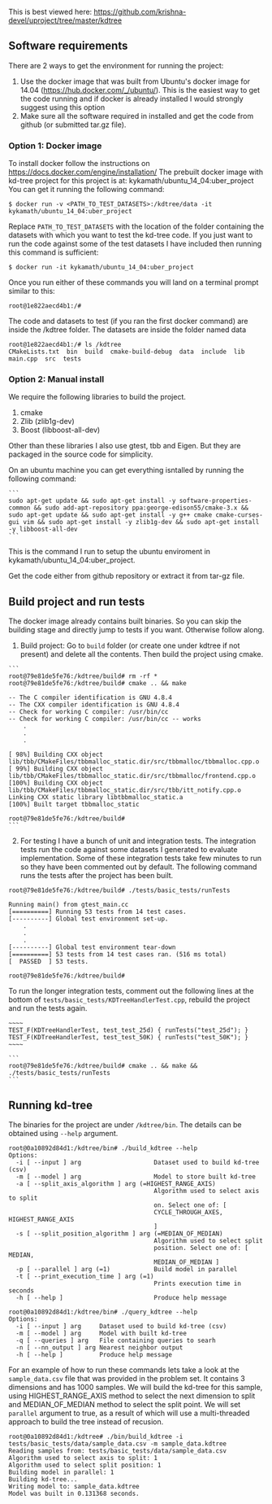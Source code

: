 
This is best viewed here: https://github.com/krishna-devel/uproject/tree/master/kdtree

## Software requirements

There are 2 ways to get the environment for running the project:

1. Use the docker image that was built from Ubuntu's docker image for 14.04 (https://hub.docker.com/_/ubuntu/).
This is the easiest way to get the code running and if docker is already installed I would strongly suggest using 
this option
2. Make sure all the software required in installed and get the code from github (or submitted tar.gz file).

### Option 1: Docker image

  To install docker follow the instructions on https://docs.docker.com/engine/installation/
  The prebuilt docker image with kd-tree project for this project is at: kykamath/ubuntu_14_04:uber_project
  You can get it running the following command:

    
    $ docker run -v <PATH_TO_TEST_DATASETS>:/kdtree/data -it kykamath/ubuntu_14_04:uber_project
    

  Replace `PATH_TO_TEST_DATASETS` with the location of the folder containing the datasets with which you want to
  test the kd-tree code. If you just want to run the code against some of the test datasets I have included then
  running this command is sufficient:

    
    $ docker run -it kykamath/ubuntu_14_04:uber_project
    

  Once you run either of these commands you will land on a terminal prompt similar to this:

    
    root@1e822aecd4b1:/#
    

  The code and datasets to test (if you ran the first docker command) are inside the /kdtree folder. The
  datasets are inside the folder named data

    
    root@1e822aecd4b1:/# ls /kdtree
    CMakeLists.txt  bin  build  cmake-build-debug  data  include  lib  main.cpp  src  tests
    
### Option 2: Manual install
  We require the following libraries to build the project.
  
  1. cmake
  2. Zlib (zlib1g-dev)
  3. Boost (libboost-all-dev) 

  Other than these libraries I also use gtest, tbb and Eigen. But they are packaged in the source code for simplicity.

  On an ubuntu machine you can get everything isntalled by running the following command:

    ```  
    sudo apt-get update && sudo apt-get install -y software-properties-common && sudo add-apt-repository ppa:george-edison55/cmake-3.x && sudo apt-get update && sudo apt-get install -y g++ cmake cmake-curses-gui vim && sudo apt-get install -y zlib1g-dev && sudo apt-get install -y libboost-all-dev
    ```
      
  This is the command I run to setup the ubuntu enviroment in kykamath/ubuntu_14_04:uber_project.  

  Get the code either from github repository or extract it from tar-gz file.

## Build project and run tests
  
  The docker image already contains built binaries. So you can skip the building stage and directly jump to tests if you want. Otherwise follow along.

  1. Build project: Go to `build` folder (or create one under kdtree if not present) and delete all the contents. Then build the project using cmake.

    ```
    root@79e81de5fe76:/kdtree/build# rm -rf *
    root@79e81de5fe76:/kdtree/build# cmake .. && make

    -- The C compiler identification is GNU 4.8.4
    -- The CXX compiler identification is GNU 4.8.4
    -- Check for working C compiler: /usr/bin/cc
    -- Check for working C compiler: /usr/bin/cc -- works
        .
        .
        .

    [ 98%] Building CXX object lib/tbb/CMakeFiles/tbbmalloc_static.dir/src/tbbmalloc/tbbmalloc.cpp.o
    [ 99%] Building CXX object lib/tbb/CMakeFiles/tbbmalloc_static.dir/src/tbbmalloc/frontend.cpp.o
    [100%] Building CXX object lib/tbb/CMakeFiles/tbbmalloc_static.dir/src/tbb/itt_notify.cpp.o
    Linking CXX static library libtbbmalloc_static.a
    [100%] Built target tbbmalloc_static

    root@79e81de5fe76:/kdtree/build#
    ```

  2. For testing I have a bunch of unit and integration tests. The integration tests run the code against some
  datasets I generated to evaluate implementation. Some of these integration tests take few minutes to run so they have been 
  commented out by default. The following command runs the tests after the project has been built.

  ```
  root@79e81de5fe76:/kdtree/build# ./tests/basic_tests/runTests

  Running main() from gtest_main.cc
  [==========] Running 53 tests from 14 test cases.
  [----------] Global test environment set-up.
      .
      .
      .
  [----------] Global test environment tear-down
  [==========] 53 tests from 14 test cases ran. (516 ms total)
  [  PASSED  ] 53 tests.

  root@79e81de5fe76:/kdtree/build#
  ```

  To run the longer integration tests, comment out the following lines at the bottom of `tests/basic_tests/KDTreeHandlerTest.cpp`, rebuild the project and run the tests again.

    ~~~~
    TEST_F(KDTreeHandlerTest, test_test_25d) { runTests("test_25d"); }
    TEST_F(KDTreeHandlerTest, test_test_50K) { runTests("test_50K"); }
    ~~~~

    ```
    root@79e81de5fe76:/kdtree/build# cmake .. && make && ./tests/basic_tests/runTests
    ```

## Running kd-tree

  The binaries for the project are under `/kdtree/bin`. The details can be obtained using `--help` argument.

  ```
  root@0a10892d84d1:/kdtree/bin# ./build_kdtree --help
  Options:
    -i [ --input ] arg                    Dataset used to build kd-tree (csv)
    -m [ --model ] arg                    Model to store built kd-tree
    -a [ --split_axis_algorithm ] arg (=HIGHEST_RANGE_AXIS)
                                          Algorithm used to select axis to split
                                          on. Select one of: [
                                          CYCLE_THROUGH_AXES, HIGHEST_RANGE_AXIS
                                          ]
    -s [ --split_position_algorithm ] arg (=MEDIAN_OF_MEDIAN)
                                          Algorithm used to select split
                                          position. Select one of: [ MEDIAN,
                                          MEDIAN_OF_MEDIAN ]
    -p [ --parallel ] arg (=1)            Build model in parallel
    -t [ --print_execution_time ] arg (=1)
                                          Prints execution time in seconds
    -h [ --help ]                         Produce help message
  ```
               
  ```
  root@0a10892d84d1:/kdtree/bin# ./query_kdtree --help
  Options:
    -i [ --input ] arg     Dataset used to build kd-tree (csv)
    -m [ --model ] arg     Model with built kd-tree
    -q [ --queries ] arg   File containing queries to searh
    -n [ --nn_output ] arg Nearest neighbor output
    -h [ --help ]          Produce help message
  ```

  For an example of how to run these commands lets take a look at the `sample_data.csv` file that was provided in the problem set. It contains 3 dimensions and has 1000 samples. We will build the kd-tree for this sample, using HIGHEST_RANGE_AXIS method to select the next dimension to split and MEDIAN_OF_MEDIAN method to select the split point. We will set `parallel` argument to true, as a result of which will use a multi-threaded approach to build the tree instead of recusion.

  ```
  root@0a10892d84d1:/kdtree# ./bin/build_kdtree -i tests/basic_tests/data/sample_data.csv -m sample_data.kdtree
  Reading samples from: tests/basic_tests/data/sample_data.csv
  Algorithm used to select axis to split: 1
  Algorithm used to select split position: 1
  Building model in parallel: 1
  Building kd-tree...
  Writing model to: sample_data.kdtree
  Model was built in 0.131368 seconds.
  ```

  


